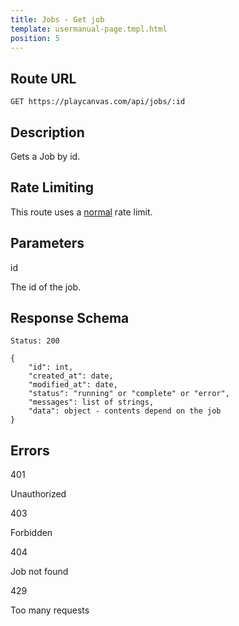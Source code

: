 ```yaml
---
title: Jobs - Get job
template: usermanual-page.tmpl.html
position: 5
---
```


## Route URL

```none
GET https://playcanvas.com/api/jobs/:id
```

## Description

Gets a Job by id.

## Rate Limiting

This route uses a [normal][1] rate limit.

## Parameters

<div class="params">
<div class="parameter"><span class="param">id</span><p>The id of the job.</p></div>
</div>

## Response Schema

```none
Status: 200
```

```none
{
    "id": int,
    "created_at": date,
    "modified_at": date,
    "status": "running" or "complete" or "error",
    "messages": list of strings,
    "data": object - contents depend on the job
}
```

## Errors

<div class="params">
<div class="parameter"><span class="param">401</span><p>Unauthorized</p></div>
<div class="parameter"><span class="param">403</span><p>Forbidden</p></div>
<div class="parameter"><span class="param">404</span><p>Job not found</p></div>
<div class="parameter"><span class="param">429</span><p>Too many requests</p></div>
</div>

[1]: /user-manual/api#rate-limiting


